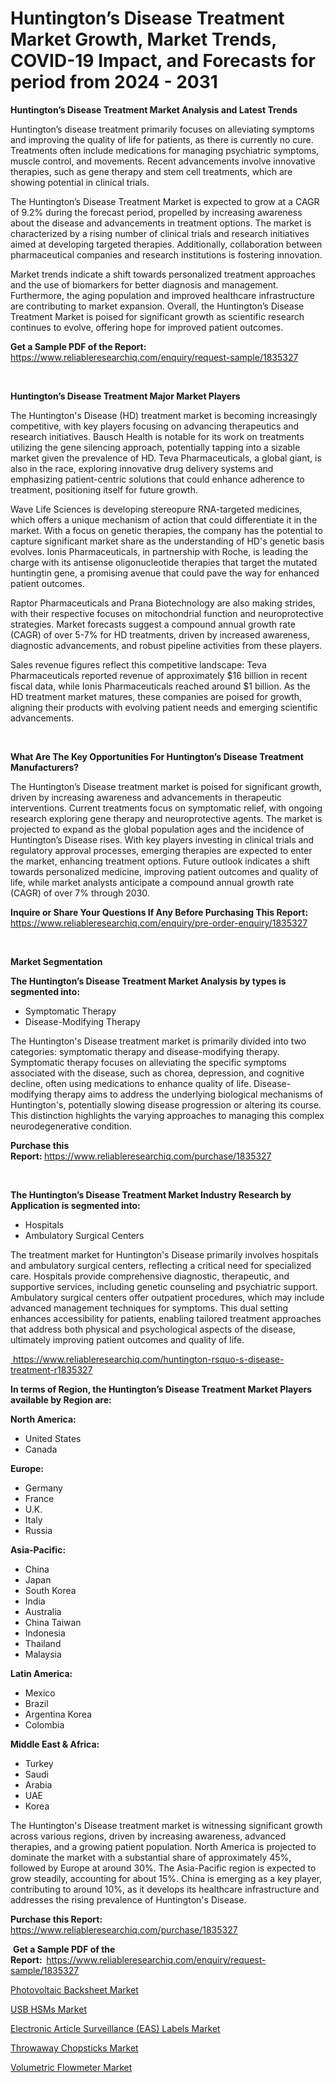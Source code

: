 <p><h1>Huntington’s Disease Treatment Market Growth, Market Trends, COVID-19 Impact, and Forecasts for period from 2024 - 2031</h1></p><p><strong>Huntington’s Disease Treatment Market Analysis and Latest Trends</strong></p>
<p><p>Huntington’s disease treatment primarily focuses on alleviating symptoms and improving the quality of life for patients, as there is currently no cure. Treatments often include medications for managing psychiatric symptoms, muscle control, and movements. Recent advancements involve innovative therapies, such as gene therapy and stem cell treatments, which are showing potential in clinical trials.</p><p>The Huntington’s Disease Treatment Market is expected to grow at a CAGR of 9.2% during the forecast period, propelled by increasing awareness about the disease and advancements in treatment options. The market is characterized by a rising number of clinical trials and research initiatives aimed at developing targeted therapies. Additionally, collaboration between pharmaceutical companies and research institutions is fostering innovation. </p><p>Market trends indicate a shift towards personalized treatment approaches and the use of biomarkers for better diagnosis and management. Furthermore, the aging population and improved healthcare infrastructure are contributing to market expansion. Overall, the Huntington’s Disease Treatment Market is poised for significant growth as scientific research continues to evolve, offering hope for improved patient outcomes.</p></p>
<p><strong>Get a Sample PDF of the Report:&nbsp;</strong> <a href="https://www.reliableresearchiq.com/enquiry/request-sample/1835327?utm_campaign=1087&utm_medium=2&utm_source=Github&utm_content=ia&utm_term=19102024&utm_id=huntingtons-disease-treatment">https://www.reliableresearchiq.com/enquiry/request-sample/1835327</a></p>
<p>&nbsp;</p>
<p><strong>Huntington’s Disease Treatment Major Market Players</strong></p>
<p><p>The Huntington's Disease (HD) treatment market is becoming increasingly competitive, with key players focusing on advancing therapeutics and research initiatives. Bausch Health is notable for its work on treatments utilizing the gene silencing approach, potentially tapping into a sizable market given the prevalence of HD. Teva Pharmaceuticals, a global giant, is also in the race, exploring innovative drug delivery systems and emphasizing patient-centric solutions that could enhance adherence to treatment, positioning itself for future growth.</p><p>Wave Life Sciences is developing stereopure RNA-targeted medicines, which offers a unique mechanism of action that could differentiate it in the market. With a focus on genetic therapies, the company has the potential to capture significant market share as the understanding of HD's genetic basis evolves. Ionis Pharmaceuticals, in partnership with Roche, is leading the charge with its antisense oligonucleotide therapies that target the mutated huntingtin gene, a promising avenue that could pave the way for enhanced patient outcomes. </p><p>Raptor Pharmaceuticals and Prana Biotechnology are also making strides, with their respective focuses on mitochondrial function and neuroprotective strategies. Market forecasts suggest a compound annual growth rate (CAGR) of over 5-7% for HD treatments, driven by increased awareness, diagnostic advancements, and robust pipeline activities from these players.</p><p>Sales revenue figures reflect this competitive landscape: Teva Pharmaceuticals reported revenue of approximately $16 billion in recent fiscal data, while Ionis Pharmaceuticals reached around $1 billion. As the HD treatment market matures, these companies are poised for growth, aligning their products with evolving patient needs and emerging scientific advancements.</p></p>
<p>&nbsp;</p>
<p><strong>What Are The Key Opportunities For Huntington’s Disease Treatment Manufacturers?</strong></p>
<p><p>The Huntington’s Disease treatment market is poised for significant growth, driven by increasing awareness and advancements in therapeutic interventions. Current treatments focus on symptomatic relief, with ongoing research exploring gene therapy and neuroprotective agents. The market is projected to expand as the global population ages and the incidence of Huntington’s Disease rises. With key players investing in clinical trials and regulatory approval processes, emerging therapies are expected to enter the market, enhancing treatment options. Future outlook indicates a shift towards personalized medicine, improving patient outcomes and quality of life, while market analysts anticipate a compound annual growth rate (CAGR) of over 7% through 2030.</p></p>
<p><strong>Inquire or Share Your Questions If Any Before Purchasing This Report:</strong> <a href="https://www.reliableresearchiq.com/enquiry/pre-order-enquiry/1835327?utm_campaign=1087&utm_medium=2&utm_source=Github&utm_content=ia&utm_term=19102024&utm_id=huntingtons-disease-treatment">https://www.reliableresearchiq.com/enquiry/pre-order-enquiry/1835327</a></p>
<p>&nbsp;</p>
<p><strong>Market Segmentation</strong></p>
<p><strong>The Huntington’s Disease Treatment Market Analysis by types is segmented into:</strong></p>
<p><ul><li>Symptomatic Therapy</li><li>Disease-Modifying Therapy</li></ul></p>
<p><p>The Huntington's Disease treatment market is primarily divided into two categories: symptomatic therapy and disease-modifying therapy. Symptomatic therapy focuses on alleviating the specific symptoms associated with the disease, such as chorea, depression, and cognitive decline, often using medications to enhance quality of life. Disease-modifying therapy aims to address the underlying biological mechanisms of Huntington's, potentially slowing disease progression or altering its course. This distinction highlights the varying approaches to managing this complex neurodegenerative condition.</p></p>
<p><strong>Purchase this Report:&nbsp;</strong><a href="https://www.reliableresearchiq.com/purchase/1835327?utm_campaign=1087&utm_medium=2&utm_source=Github&utm_content=ia&utm_term=19102024&utm_id=huntingtons-disease-treatment">https://www.reliableresearchiq.com/purchase/1835327</a></p>
<p>&nbsp;</p>
<p><strong>The Huntington’s Disease Treatment Market Industry Research by Application is segmented into:</strong></p>
<p><ul><li>Hospitals</li><li>Ambulatory Surgical Centers</li></ul></p>
<p><p>The treatment market for Huntington's Disease primarily involves hospitals and ambulatory surgical centers, reflecting a critical need for specialized care. Hospitals provide comprehensive diagnostic, therapeutic, and supportive services, including genetic counseling and psychiatric support. Ambulatory surgical centers offer outpatient procedures, which may include advanced management techniques for symptoms. This dual setting enhances accessibility for patients, enabling tailored treatment approaches that address both physical and psychological aspects of the disease, ultimately improving patient outcomes and quality of life.</p></p>
<p><a href="https://www.reliableresearchiq.com/huntington-rsquo-s-disease-treatment-r1835327?utm_campaign=1087&utm_medium=2&utm_source=Github&utm_content=ia&utm_term=19102024&utm_id=huntingtons-disease-treatment">&nbsp;https://www.reliableresearchiq.com/huntington-rsquo-s-disease-treatment-r1835327</a></p>
<p><strong>In terms of Region, the Huntington’s Disease Treatment Market Players available by Region are:</strong></p>
<p>
    <p> <strong> North America: </strong>
        <ul>
            <li>United States</li>
            <li>Canada</li>
        </ul>
        </p> 
    <p> <strong> Europe: </strong>
        <ul>
            <li>Germany</li>
            <li>France</li>
            <li>U.K.</li>
            <li>Italy</li>
            <li>Russia</li>
        </ul>
        </p> 
    <p> <strong> Asia-Pacific: </strong>
        <ul>
            <li>China</li>
            <li>Japan</li>
            <li>South Korea</li>
            <li>India</li>
            <li>Australia</li>
            <li>China Taiwan</li>
            <li>Indonesia</li>
            <li>Thailand</li>
            <li>Malaysia</li>
        </ul>
        </p> 
    <p> <strong> Latin America: </strong>
        <ul>
            <li>Mexico</li>
            <li>Brazil</li>
            <li>Argentina Korea</li>
            <li>Colombia</li>
        </ul>
        </p> 
    <p> <strong> Middle East & Africa: </strong>
        <ul>
            <li>Turkey</li>
            <li>Saudi</li>
            <li>Arabia</li>
            <li>UAE</li>
            <li>Korea</li>
        </ul>
    </p>
    </p>
<p><p>The Huntington's Disease treatment market is witnessing significant growth across various regions, driven by increasing awareness, advanced therapies, and a growing patient population. North America is projected to dominate the market with a substantial share of approximately 45%, followed by Europe at around 30%. The Asia-Pacific region is expected to grow steadily, accounting for about 15%. China is emerging as a key player, contributing to around 10%, as it develops its healthcare infrastructure and addresses the rising prevalence of Huntington's Disease.</p></p>
<p><strong>Purchase this Report: </strong><a href="https://www.reliableresearchiq.com/purchase/1835327?utm_campaign=1087&utm_medium=2&utm_source=Github&utm_content=ia&utm_term=19102024&utm_id=huntingtons-disease-treatment">https://www.reliableresearchiq.com/purchase/1835327</a></p>
<p>&nbsp;<strong>Get a Sample PDF of the Report:&nbsp;&nbsp;</strong><a href="https://www.reliableresearchiq.com/enquiry/request-sample/1835327?utm_campaign=1087&utm_medium=2&utm_source=Github&utm_content=ia&utm_term=19102024&utm_id=huntingtons-disease-treatment">https://www.reliableresearchiq.com/enquiry/request-sample/1835327</a></p>
<p><strong></strong></p>
<p><p><a href="https://www.linkedin.com/pulse/photovoltaic-backsheet-market-dynamics-application-types-agswe?utm_campaign=1087&utm_medium=2&utm_source=Github&utm_content=ia&utm_term=19102024&utm_id=huntingtons-disease-treatment">Photovoltaic Backsheet Market</a></p><p><a href="https://github.com/vitacbq/Market-Research-Report-List-1/blob/main/usb-hsms-market.md?utm_campaign=1087&utm_medium=2&utm_source=Github&utm_content=ia&utm_term=19102024&utm_id=huntingtons-disease-treatment">USB HSMs Market</a></p><p><a href="https://github.com/wydramppetrox/Market-Research-Report-List-1/blob/main/electronic-article-surveillance-eas-labels-market.md?utm_campaign=1087&utm_medium=2&utm_source=Github&utm_content=ia&utm_term=19102024&utm_id=huntingtons-disease-treatment">Electronic Article Surveillance (EAS) Labels Market</a></p><p><a href="https://www.linkedin.com/pulse/navigating-global-throwaway-chopsticks-market-landscape-trends-wckof?utm_campaign=1087&utm_medium=2&utm_source=Github&utm_content=ia&utm_term=19102024&utm_id=huntingtons-disease-treatment">Throwaway Chopsticks Market</a></p><p><a href="https://issuu.com/reportprime-2/docs/volumetric-flowmeter-market-size-20_a40a7b85cbbd61?utm_campaign=1087&utm_medium=2&utm_source=Github&utm_content=ia&utm_term=19102024&utm_id=huntingtons-disease-treatment">Volumetric Flowmeter Market</a></p></p>